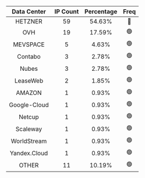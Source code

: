 | Data Center | IP Count | Percentage | Freq |
|:------------:|:--------:|:-----------:|:-----:|
| HETZNER | 59 | 54.63% | 🔴 |
| OVH | 19 | 17.59% | 🟢 |
| MEVSPACE | 5 | 4.63% | 🟢 |
| Contabo | 3 | 2.78% | 🟢 |
| Nubes | 3 | 2.78% | 🟢 |
| LeaseWeb | 2 | 1.85% | 🟢 |
| AMAZON | 1 | 0.93% | 🟢 |
| Google-Cloud | 1 | 0.93% | 🟢 |
| Netcup | 1 | 0.93% | 🟢 |
| Scaleway | 1 | 0.93% | 🟢 |
| WorldStream | 1 | 0.93% | 🟢 |
| Yandex.Cloud | 1 | 0.93% | 🟢 |
| OTHER | 11 | 10.19% | 🟢 |